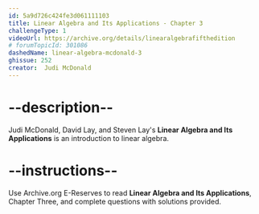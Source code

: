 ```yaml
---
id: 5a9d726c424fe3d061111103
title: Linear Algebra and Its Applications - Chapter 3
challengeType: 1
videoUrl: https://archive.org/details/linearalgebrafifthedition
# forumTopicId: 301086
dashedName: linear-algebra-mcdonald-3
ghissue: 252
creator:  Judi McDonald
---
```


# --description--

Judi McDonald, David Lay, and Steven Lay's __Linear Algebra and Its Applications__ is an introduction to linear algebra.

# --instructions--

Use Archive.org E-Reserves to read __Linear Algebra and Its Applications__, Chapter Three, and complete questions with solutions provided. 